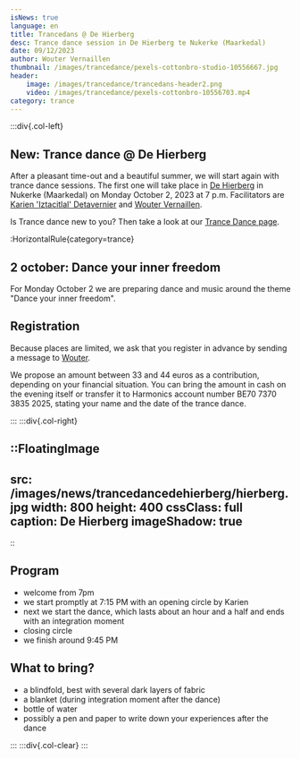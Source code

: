 ```yaml
---
isNews: true
language: en
title: Trancedans @ De Hierberg
desc: Trance dance session in De Hierberg te Nukerke (Maarkedal)
date: 09/12/2023
author: Wouter Vernaillen
thumbnail: /images/trancedance/pexels-cottonbro-studio-10556667.jpg
header:
    image: /images/trancedance/trancedans-header2.png
    video: /images/trancedance/pexels-cottonbro-10556703.mp4
category: trance
---
```


:::div{.col-left}

## New: Trance dance @ De Hierberg

After a pleasant time-out and a beautiful summer, we will start again with trance dance sessions.
The first one will take place in [De Hierberg](https://www.hierberg.be/) in Nukerke (Maarkedal) on Monday October 2, 2023 at 7 p.m.
Facilitators are [Karien 'Iztacitlal' Detavernier](https://www.shamanour.be/autobiografie) and [Wouter Vernaillen](/en/about).

Is Trance dance new to you? Then take a look at our [Trance Dance page](/en/trancedance).

:HorizontalRule{category=trance}

## 2 october: Dance your inner freedom

For Monday October 2 we are preparing dance and music around the theme "Dance your inner freedom".

## Registration

Because places are limited, we ask that you register in advance by sending a message to [Wouter](/en/contact).

We propose an amount between 33 and 44 euros as a contribution, depending on your financial situation.
You can bring the amount in cash on the evening itself or transfer it to Harmonics account number BE70 7370 3835 2025, stating your name and the date of the trance dance.

:::
:::div{.col-right}

::FloatingImage
---
src: /images/news/trancedancedehierberg/hierberg.jpg
width: 800
height: 400
cssClass: full
caption: De Hierberg
imageShadow: true
---
::

## Program

* welcome from 7pm
* we start promptly at 7:15 PM with an opening circle by Karien
* next we start the dance, which lasts about an hour and a half and ends with an integration moment
* closing circle
* we finish around 9:45 PM

## What to bring?
* a blindfold, best with several dark layers of fabric
* a blanket (during integration moment after the dance)
* bottle of water
* possibly a pen and paper to write down your experiences after the dance

:::
:::div{.col-clear}
:::